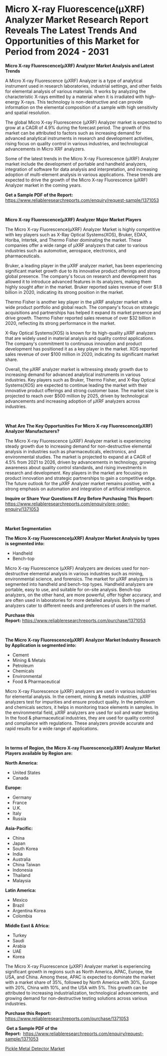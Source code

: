 <p><h1>Micro X-ray Fluorescence(μXRF) Analyzer Market Research Report Reveals The Latest Trends And Opportunities of this Market for Period from 2024 - 2031</h1></p><p><strong>Micro X-ray Fluorescence(μXRF) Analyzer Market Analysis and Latest Trends</strong></p>
<p><p>A Micro X-ray Fluorescence (μXRF) Analyzer is a type of analytical instrument used in research laboratories, industrial settings, and other fields for elemental analysis of various materials. It works by analyzing the characteristic X-rays emitted by a material when it is irradiated with high-energy X-rays. This technology is non-destructive and can provide information on the elemental composition of a sample with high sensitivity and spatial resolution.</p><p>The global Micro X-ray Fluorescence (μXRF) Analyzer market is expected to grow at a CAGR of 4.9% during the forecast period. The growth of this market can be attributed to factors such as increasing demand for advanced analytical instruments in research and development activities, rising focus on quality control in various industries, and technological advancements in Micro XRF analyzers.</p><p>Some of the latest trends in the Micro X-ray Fluorescence (μXRF) Analyzer market include the development of portable and handheld analyzers, integration of software for data analysis and interpretation, and increasing adoption of multi-element analysis in various applications. These trends are expected to drive the growth of the Micro X-ray Fluorescence (μXRF) Analyzer market in the coming years.</p></p>
<p><strong>Get a Sample PDF of the Report:&nbsp;</strong> <a href="https://www.reliableresearchreports.com/enquiry/request-sample/1371053">https://www.reliableresearchreports.com/enquiry/request-sample/1371053</a></p>
<p>&nbsp;</p>
<p><strong>Micro X-ray Fluorescence(μXRF) Analyzer Major Market Players</strong></p>
<p><p>The Micro X-ray Fluorescence(μXRF) Analyzer Market is highly competitive with key players such as X-Ray Optical Systems(XOS), Bruker, EDAX, Horiba, Intertek, and Thermo Fisher dominating the market. These companies offer a wide range of μXRF analyzers that cater to various industries such as automotive, aerospace, electronics, and pharmaceuticals.</p><p>Bruker, a leading player in the μXRF analyzer market, has been experiencing significant market growth due to its innovative product offerings and strong global presence. The company's focus on research and development has allowed it to introduce advanced features in its analyzers, making them highly sought after in the market. Bruker reported sales revenue of over $1.8 billion in 2020, indicating its strong position in the market.</p><p>Thermo Fisher is another key player in the μXRF analyzer market with a wide product portfolio and global reach. The company's focus on strategic acquisitions and partnerships has helped it expand its market presence and drive growth. Thermo Fisher reported sales revenue of over $32 billion in 2020, reflecting its strong performance in the market.</p><p>X-Ray Optical Systems(XOS) is known for its high-quality μXRF analyzers that are widely used in material analysis and quality control applications. The company's commitment to continuous innovation and product development has positioned it as a key player in the market. XOS reported sales revenue of over $100 million in 2020, indicating its significant market share.</p><p>Overall, the μXRF analyzer market is witnessing steady growth due to increasing demand for advanced analytical instruments in various industries. Key players such as Bruker, Thermo Fisher, and X-Ray Optical Systems(XOS) are expected to continue leading the market with their innovative product offerings and strong customer base. The market size is projected to reach over $500 million by 2025, driven by technological advancements and increasing adoption of μXRF analyzers across industries.</p></p>
<p>&nbsp;</p>
<p><strong>What Are The Key Opportunities For Micro X-ray Fluorescence(μXRF) Analyzer Manufacturers?</strong></p>
<p><p>The Micro X-ray Fluorescence (μXRF) Analyzer market is experiencing steady growth due to increasing demand for non-destructive elemental analysis in industries such as pharmaceuticals, electronics, and environmental studies. The market is projected to expand at a CAGR of 4.5% from 2021 to 2026, driven by advancements in technology, growing awareness about quality control standards, and rising investments in research and development. Key players in the market are focusing on product innovation and strategic partnerships to gain a competitive edge. The future outlook for the μXRF Analyzer market remains positive, with a strong emphasis on automation and integration of artificial intelligence.</p></p>
<p><strong>Inquire or Share Your Questions If Any Before Purchasing This Report:</strong> <a href="https://www.reliableresearchreports.com/enquiry/pre-order-enquiry/1371053">https://www.reliableresearchreports.com/enquiry/pre-order-enquiry/1371053</a></p>
<p>&nbsp;</p>
<p><strong>Market Segmentation</strong></p>
<p><strong>The Micro X-ray Fluorescence(μXRF) Analyzer Market Analysis by types is segmented into:</strong></p>
<p><ul><li>Handheld</li><li>Bench-top</li></ul></p>
<p><p>Micro X-ray Fluorescence (μXRF) Analyzers are devices used for non-destructive elemental analysis in various industries such as mining, environmental science, and forensics. The market for μXRF analyzers is segmented into handheld and bench-top types. Handheld analyzers are portable, easy to use, and suitable for on-site analysis. Bench-top analyzers, on the other hand, are more powerful, offer higher accuracy, and are often used in laboratories for more detailed analysis. Both types of analyzers cater to different needs and preferences of users in the market.</p></p>
<p><strong>Purchase this Report:&nbsp;</strong><a href="https://www.reliableresearchreports.com/purchase/1371053">https://www.reliableresearchreports.com/purchase/1371053</a></p>
<p>&nbsp;</p>
<p><strong>The Micro X-ray Fluorescence(μXRF) Analyzer Market Industry Research by Application is segmented into:</strong></p>
<p><ul><li>Cement</li><li>Mining & Metals</li><li>Petroleum</li><li>Chemicals</li><li>Environmental</li><li>Food & Pharmaceutical</li></ul></p>
<p><p>Micro X-ray Fluorescence (μXRF) analyzers are used in various industries for elemental analysis. In the cement, mining & metals industries, μXRF analyzers test for impurities and ensure product quality. In the petroleum and chemicals sectors, it helps in monitoring trace elements in samples. In the environmental field, μXRF analyzers are used for soil and water testing. In the food & pharmaceutical industries, they are used for quality control and compliance with regulations. These analyzers provide accurate and rapid results for a wide range of applications.</p></p>
<p>&nbsp;</p>
<p><strong>In terms of Region, the Micro X-ray Fluorescence(μXRF) Analyzer Market Players available by Region are:</strong></p>
<p>
    <p> <strong> North America: </strong>
        <ul>
            <li>United States</li>
            <li>Canada</li>
        </ul>
        </p> 
    <p> <strong> Europe: </strong>
        <ul>
            <li>Germany</li>
            <li>France</li>
            <li>U.K.</li>
            <li>Italy</li>
            <li>Russia</li>
        </ul>
        </p> 
    <p> <strong> Asia-Pacific: </strong>
        <ul>
            <li>China</li>
            <li>Japan</li>
            <li>South Korea</li>
            <li>India</li>
            <li>Australia</li>
            <li>China Taiwan</li>
            <li>Indonesia</li>
            <li>Thailand</li>
            <li>Malaysia</li>
        </ul>
        </p> 
    <p> <strong> Latin America: </strong>
        <ul>
            <li>Mexico</li>
            <li>Brazil</li>
            <li>Argentina Korea</li>
            <li>Colombia</li>
        </ul>
        </p> 
    <p> <strong> Middle East & Africa: </strong>
        <ul>
            <li>Turkey</li>
            <li>Saudi</li>
            <li>Arabia</li>
            <li>UAE</li>
            <li>Korea</li>
        </ul>
    </p>
    </p>
<p><p>The Micro X-ray Fluorescence (μXRF) Analyzer market is experiencing significant growth in regions such as North America, APAC, Europe, the USA, and China. Among these, APAC is expected to dominate the market with a market share of 35%, followed by North America with 30%, Europe with 20%, China with 10%, and the USA with 5%. This growth can be attributed to increasing industrialization, technological advancements, and growing demand for non-destructive testing solutions across various industries.</p></p>
<p><strong>Purchase this Report: </strong><a href="https://www.reliableresearchreports.com/purchase/1371053">https://www.reliableresearchreports.com/purchase/1371053</a></p>
<p>&nbsp;<strong>Get a Sample PDF of the Report:&nbsp;&nbsp;</strong><a href="https://www.reliableresearchreports.com/enquiry/request-sample/1371053">https://www.reliableresearchreports.com/enquiry/request-sample/1371053</a></p>
<p><strong></strong></p>
<p><p><a href="https://github.com/ChiragRP21/Market-Research-Report-List-3/blob/main/pickle-metal-detector-market.md">Pickle Metal Detector Market</a></p></p>